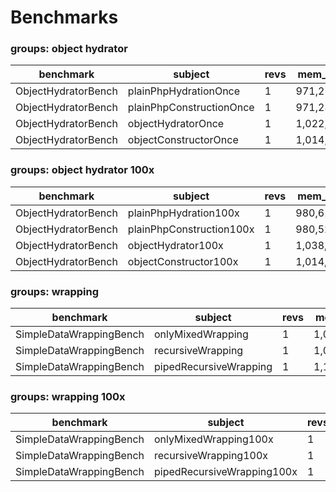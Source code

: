 Benchmarks
==========

### groups: object hydrator

benchmark | subject | revs | mem_peak | time_rev | diff
 --- | --- | --- | --- | --- | --- 
ObjectHydratorBench | plainPhpHydrationOnce | 1 | 971,272b | 0.005ms | 1.67x
ObjectHydratorBench | plainPhpConstructionOnce | 1 | 971,280b | 0.003ms | 1.00x
ObjectHydratorBench | objectHydratorOnce | 1 | 1,022,408b | 0.222ms | 74.00x
ObjectHydratorBench | objectConstructorOnce | 1 | 1,014,336b | 0.204ms | 68.00x

### groups: object hydrator 100x

benchmark | subject | revs | mem_peak | time_rev | diff
 --- | --- | --- | --- | --- | --- 
ObjectHydratorBench | plainPhpHydration100x | 1 | 980,616b | 0.037ms | 1.61x
ObjectHydratorBench | plainPhpConstruction100x | 1 | 980,528b | 0.023ms | 1.00x
ObjectHydratorBench | objectHydrator100x | 1 | 1,038,352b | 0.406ms | 17.65x
ObjectHydratorBench | objectConstructor100x | 1 | 1,014,336b | 0.410ms | 17.83x

### groups: wrapping

benchmark | subject | revs | mem_peak | time_rev | diff
 --- | --- | --- | --- | --- | --- 
SimpleDataWrappingBench | onlyMixedWrapping | 1 | 1,045,208b | 0.640ms | 1.00x
SimpleDataWrappingBench | recursiveWrapping | 1 | 1,058,760b | 0.861ms | 1.35x
SimpleDataWrappingBench | pipedRecursiveWrapping | 1 | 1,162,424b | 2.121ms | 3.31x

### groups: wrapping 100x

benchmark | subject | revs | mem_peak | time_rev | diff
 --- | --- | --- | --- | --- | --- 
SimpleDataWrappingBench | onlyMixedWrapping100x | 1 | 1,052,064b | 0.788ms | 1.00x
SimpleDataWrappingBench | recursiveWrapping100x | 1 | 1,065,344b | 0.943ms | 1.20x
SimpleDataWrappingBench | pipedRecursiveWrapping100x | 1 | 1,169,968b | 2.780ms | 3.53x

